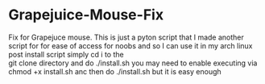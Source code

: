 # Grapejuice-Mouse-Fix
Fix for Grapejuce mouse.
This is just a pyton script that I made another script for for ease of access for noobs and so I can use it in my arch linux post install script simply cd i to the \
git clone directory and do ./install.sh you may need to enable executing via chmod +x install.sh anc then do ./install.sh but it is easy enough
